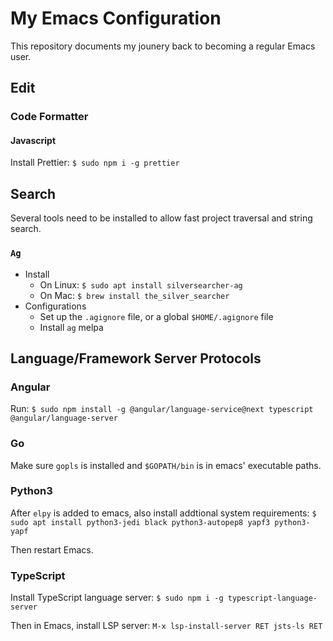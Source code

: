 # My Emacs Configuration

This repository documents my jounery back to becoming a regular Emacs user.

## Edit

### Code Formatter

#### Javascript
Install Prettier: `$ sudo npm i -g prettier`

## Search
Several tools need to be installed to allow fast project traversal and string search.

### `Ag`
* Install
  * On Linux: `$ sudo apt install silversearcher-ag`
  * On Mac: `$ brew install the_silver_searcher`
* Configurations
  * Set up the `.agignore` file, or a global `$HOME/.agignore` file
  * Install `ag` melpa


## Language/Framework Server Protocols

### Angular
Run: `$ sudo npm install -g @angular/language-service@next typescript @angular/language-server`

### Go
Make sure `gopls` is installed and `$GOPATH/bin` is in emacs' executable paths.

### Python3
After `elpy` is added to emacs, also install addtional system requirements:
`$ sudo apt install python3-jedi black python3-autopep8 yapf3 python3-yapf`

Then restart Emacs.

### TypeScript
Install TypeScript language server:
`$ sudo npm i -g typescript-language-server`

Then in Emacs, install LSP server:
`M-x lsp-install-server RET jsts-ls RET`
